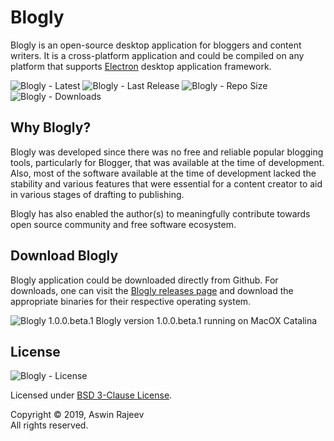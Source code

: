 # Blogly

Blogly is an open-source desktop application for bloggers and content writers. It is a cross-platform application and could be compiled on any platform that supports [Electron](https://electronjs.org) desktop application framework.

![Blogly - Latest](https://img.shields.io/github/package-json/v/aswinrajeev/blogly)
![Blogly - Last Release](https://img.shields.io/github/v/release/aswinrajeev/blogly?include_prereleases)
![Blogly - Repo Size](https://img.shields.io/github/repo-size/aswinrajeev/blogly)
![Blogly - Downloads](https://img.shields.io/github/downloads/aswinrajeev/blogly/total)

## Why Blogly?

Blogly was developed since there was no free and reliable popular blogging tools, particularly for Blogger, that was available at the time of development. Also, most of the software available at the time of development lacked the stability and various features that were essential for a content creator to aid in various stages of drafting to publishing. 

Blogly has also enabled the author(s) to meaningfully contribute towards open source community and free software ecosystem.

## Download Blogly

Blogly application could be downloaded directly from Github. For downloads, one can visit the [Blogly releases page](https://github.com/aswinrajeev/blogly/releases) and download the appropriate binaries for their respective operating system.

![Blogly 1.0.0.beta.1](https://user-images.githubusercontent.com/1933915/83966266-c7fdfb00-a8d6-11ea-95cb-fa112f99e6e6.png)
Blogly version 1.0.0.beta.1 running on MacOX Catalina

## License

![Blogly - License](https://img.shields.io/pypi/l/blogly.svg?color=green&label=License&style=plastic)


Licensed under [BSD 3-Clause License](LICENSE).  

Copyright © 2019, Aswin Rajeev  
All rights reserved.
